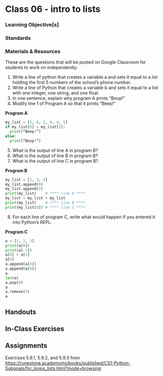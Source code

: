 # Class 06 - intro to lists

### Learning Objective[s]

### Standards

### Materials & Resources

These are the questions that will be posted on Google Classroom for students to work on independently: 

1. Write a line of python that creates a variable a and sets it equal to a list holding the first 5 numbers of the school’s phone number. 
2. Write a line of Python that creates a variable b and sets it equal to a list with one integer, one string, and one float.
3. In one sentence, explain why program A prints “Boop!”
4. Modify line 1 of Program A so that it prints “Beep!”

**Program A**
```python
my_list = [1, 0, 1, 0, 4, 5]
if my_list[0] < my_list[2]:
  print(“Beep!”)
else:
  print(“Boop!”)
```


5. What is the output of line A in program B?
6. What is the output of line B in program B?
7. What is the output of line C in program B?

**Program B**
```python
my_list = [1, 3, 4]
my_list.append(0)
my_list.append(3)
print(my_list)    # **** line A ****
my_list = my_list + my_list
print(my_list)    # **** line B ****
print(my_list[0]) # **** line C ****
```


8. For each line of program C, write what would happen if you entered it into Python’s REPL.

**Program C**
```python
a = [1, 2, 3]
print(a[0])
print(a[-1])
a[0] > a[2]
a[4]
a.append(a[0])
a.append(a[0])
a
len(a)
a.pop(0)
a
a.remove(3)
a
```

## Handouts

## In-Class Exercises

## Assignments
Exercises 5.9.1, 5.9.2, and 5.9.3 from 
https://runestone.academy/ns/books/published/CS1-Python-Subgoals/for_loops_lists.html?mode=browsing


